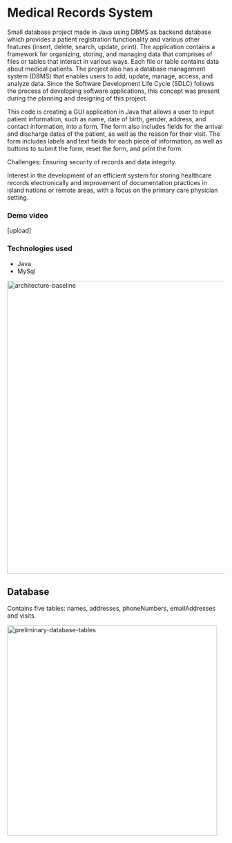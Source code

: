 # Medical Records System

Small database project made in Java using DBMS as backend database which provides a patient registration functionality and various other features (insert, delete, search, update, print). The application contains a framework for organizing, storing, and managing data that comprises of files or tables that interact in various ways. Each file or table contains data about medical patients. The project also has a database management system (DBMS) that enables users to add, update, manage, access, and analyze data. Since the Software Development Life Cycle (SDLC) follows the process of developing software applications, this concept was present during the planning and designing of this project. 

This code is creating a GUI application in Java that allows a user to input patient information, such as name, date of birth, gender, address, and contact information, into a form. The form also includes fields for the arrival and discharge dates of the patient, as well as the reason for their visit. The form includes labels and text fields for each piece of information, as well as buttons to submit the form, reset the form, and print the form. 

Challenges: Ensuring security of records and data integrity.

Interest in the development of an efficient system for storing healthcare records electronically and improvement of documentation practices in island nations or remote areas, with a focus on the primary care physician setting.

### Demo video
[upload]

### Technologies used
* Java
* MySql

<img width="676" alt="architecture-baseline" src="https://user-images.githubusercontent.com/76544489/200093298-b83173f1-928a-4309-9a3e-44d639d3e3b2.png">


## Database
Contains five tables: names, addresses, phoneNumbers, emailAddresses and visits.

<img width="486" alt="preliminary-database-tables" src="https://user-images.githubusercontent.com/76544489/200093376-5f11fd87-139b-46cc-975a-2788efe46192.png">
